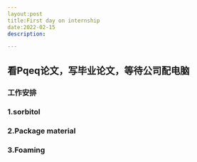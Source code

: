 ```yaml
---
layout:post
title:First day on internship
date:2022-02-15
description:

---
```


## 看Pqeq论文，写毕业论文，等待公司配电脑

### 工作安排
### 1.sorbitol
### 2.Package material
### 3.Foaming
